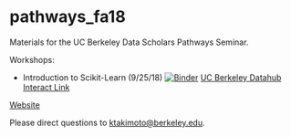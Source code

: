 # pathways_fa18
Materials for the UC Berkeley Data Scholars Pathways Seminar.

Workshops:
- Introduction to Scikit-Learn (9/25/18) [![Binder](https://mybinder.org/badge.svg)](https://mybinder.org/v2/gh/ktakimoto/pathways_fa18/master?filepath=workshops%2Fsklearn_intro.ipynb) [UC Berkeley Datahub Interact Link](http://datahub.berkeley.edu/user-redirect/interact?account=ktakimoto&repo=pathways_fa18&branch=master&path=workshops/sklearn_intro.ipynb
)

[Website](https://data.berkeley.edu/education/data-scholars)

Please direct questions to [ktakimoto@berkeley.edu](mailto:ktakimoto@berkeley.edu).
